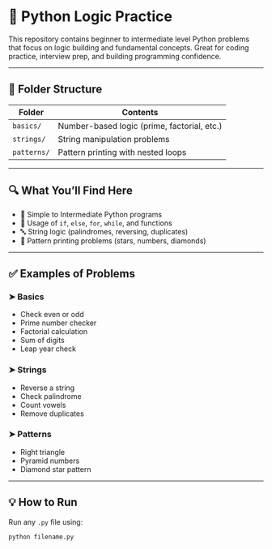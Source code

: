# 🧠 Python Logic Practice

This repository contains beginner to intermediate level Python problems that focus on logic building and fundamental concepts. Great for coding practice, interview prep, and building programming confidence.

---

## 📂 Folder Structure

| Folder     | Contents                                     |
|------------|----------------------------------------------|
| `basics/`  | Number-based logic (prime, factorial, etc.) |
| `strings/` | String manipulation problems                 |
| `patterns/`| Pattern printing with nested loops           |

---

## 🔍 What You’ll Find Here

- 🚀 Simple to Intermediate Python programs
- 🔁 Usage of `if`, `else`, `for`, `while`, and functions
- 🔤 String logic (palindromes, reversing, duplicates)
- 🔷 Pattern printing problems (stars, numbers, diamonds)

---

## ✅ Examples of Problems

### ➤ Basics
- Check even or odd
- Prime number checker
- Factorial calculation
- Sum of digits
- Leap year check

### ➤ Strings
- Reverse a string
- Check palindrome
- Count vowels
- Remove duplicates

### ➤ Patterns
- Right triangle
- Pyramid numbers
- Diamond star pattern

---

## 💡 How to Run
Run any `.py` file using:
```bash
python filename.py
